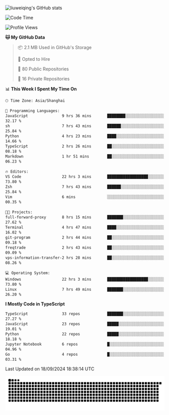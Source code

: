 ![liuweiqing's GitHub stats](https://github-readme-stats.vercel.app/api?username=14790897&show_icons=true&locale=cn&include_all_commits=true&count_private=true)

<!--START_SECTION:waka-->
![Code Time](http://img.shields.io/badge/Code%20Time-1%2C409%20hrs%2040%20mins-blue)

![Profile Views](http://img.shields.io/badge/Profile%20Views-40-blue)

**🐱 My GitHub Data** 

> 📦 2.1 MB Used in GitHub's Storage 
 > 
> 💼 Opted to Hire
 > 
> 📜 80 Public Repositories 
 > 
> 🔑 16 Private Repositories 
 > 
📊 **This Week I Spent My Time On** 

```text
🕑︎ Time Zone: Asia/Shanghai

💬 Programming Languages: 
JavaScript               9 hrs 36 mins       ████████░░░░░░░░░░░░░░░░░   32.17 % 
sh                       7 hrs 43 mins       ██████░░░░░░░░░░░░░░░░░░░   25.84 % 
Python                   4 hrs 23 mins       ████░░░░░░░░░░░░░░░░░░░░░   14.66 % 
TypeScript               2 hrs 26 mins       ██░░░░░░░░░░░░░░░░░░░░░░░   08.18 % 
Markdown                 1 hr 51 mins        ██░░░░░░░░░░░░░░░░░░░░░░░   06.23 % 

🔥 Editors: 
VS Code                  22 hrs 3 mins       ██████████████████░░░░░░░   73.80 % 
Zsh                      7 hrs 43 mins       ██████░░░░░░░░░░░░░░░░░░░   25.84 % 
Vim                      6 mins              ░░░░░░░░░░░░░░░░░░░░░░░░░   00.35 % 

🐱‍💻 Projects: 
full-forward-proxy       8 hrs 15 mins       ███████░░░░░░░░░░░░░░░░░░   27.62 % 
Terminal                 4 hrs 47 mins       ████░░░░░░░░░░░░░░░░░░░░░   16.02 % 
git-program              2 hrs 44 mins       ██░░░░░░░░░░░░░░░░░░░░░░░   09.18 % 
freqtrade                2 hrs 43 mins       ██░░░░░░░░░░░░░░░░░░░░░░░   09.09 % 
vps-information-transfer-2 hrs 28 mins       ██░░░░░░░░░░░░░░░░░░░░░░░   08.26 % 

💻 Operating System: 
Windows                  22 hrs 3 mins       ██████████████████░░░░░░░   73.80 % 
Linux                    7 hrs 49 mins       ███████░░░░░░░░░░░░░░░░░░   26.20 % 
```

**I Mostly Code in TypeScript** 

```text
TypeScript               33 repos            ███████░░░░░░░░░░░░░░░░░░   27.27 % 
JavaScript               23 repos            █████░░░░░░░░░░░░░░░░░░░░   19.01 % 
Python                   22 repos            █████░░░░░░░░░░░░░░░░░░░░   18.18 % 
Jupyter Notebook         6 repos             █░░░░░░░░░░░░░░░░░░░░░░░░   04.96 % 
Go                       4 repos             █░░░░░░░░░░░░░░░░░░░░░░░░   03.31 % 
```




 Last Updated on 18/09/2024 18:38:14 UTC
<!--END_SECTION:waka-->

<picture>
  <source media="(prefers-color-scheme: dark)" srcset="https://raw.githubusercontent.com/14790897/14790897/output/github-contribution-grid-snake-dark.svg" />
  <source media="(prefers-color-scheme: light)" srcset="https://raw.githubusercontent.com/14790897/14790897/output/github-contribution-grid-snake.svg" />
  <img alt="github-snake" src="https://raw.githubusercontent.com/14790897/14790897/output/github-contribution-grid-snake.svg" />
</picture>
